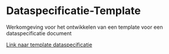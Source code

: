 Dataspecificatie-Template
=========================

Werkomgeving voor het ontwikkelen van een template voor een dataspecificatie
document

[Link naar template
dataspecificatie](https://geonovum.github.io/dso-cimop/dataspecificatie/)
